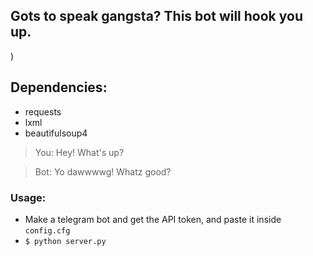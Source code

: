 
## Gots to speak gangsta? This bot will hook you up.

)

## Dependencies:
  * requests
  * lxml
  * beautifulsoup4
  
> You: Hey! What's up?

> Bot: Yo dawwwwg! Whatz good?

### Usage:
 * Make a telegram bot and get the API token, and paste it inside `config.cfg`
 * ```$ python server.py```
